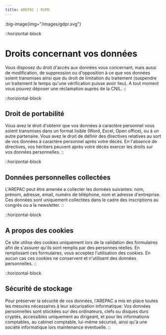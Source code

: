 ```yaml
---
title: AREPAC | RGPD
---
```


:big-image{img="/images/gdpr.svg"}

::horizontal-block
# Droits concernant vos données

Vous disposez du droit d'accès aux données vous concernant, mais aussi de modification, de suppression ou d'opposition à ce que vos données soient transmises ainsi que du droit de limitation du traitement (suspendre un traitement le temps qu'une vérification puisse avoir lieu). A tout moment vous pouvez déposer une réclamation auprès de la CNIL.
::

::horizontal-block
## Droit de portabilité

Vous avez le droit d'obtenir que vos données à caractère personnel vous soient transmises dans un format lisible (Word, Excel, Open office), ou à un autre partenaire. Vous avez le droit de définir des directives relatives au sort de vos données à caractère personnel après votre décès. En l'absence de directives, vos héritiers peuvent après votre décès exercer les droits sur vos données personnelles.
::

::horizontal-block
## Données personnelles collectées

L'AREPAC peut être amenée a collecter les données suivantes: nom, prénom, adresse, email, numéro de téléphone, nom et adresse d'entreprise. Ces données sont uniquement collectées dans le cadre des inscriptions au congrès ou a la newsletter.
::

::horizontal-block
## A propos des cookies

Ce site utilise des cookies uniquement lors de la validation des formulaires afin de s'assurer qu'ils sont remplis par des personnes réelles. En remplissant ces formulaires, vous acceptez l'utilisation des cookies. En aucun cas ces cookies ne conservent et n'utilisent des données personnelles.
::

::horizontal-block
## Sécurité de stockage

Pour préserver la sécurité de vos données, l'AREPAC a mis en place toutes les mesures nécessaires à leur sécurisation informatique: Vos données personnelles sont stockées sur des ordinateurs, clefs ou disques durs cryptés, accessibles uniquement au dirigeant, et pour les informations comptables, au cabinet comptable, lui-même sécurisé, ainsi qu'à une société informatique lors maintenance éventuelle.
::
